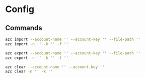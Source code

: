 # Config

## Commands

```bash
azc import --account-name '' --account-key '' --file-path ''
azc import -n '' -k '' -f ''
```

```bash
azc export --account-name '' --account-key '' --file-path ''
azc export -n '' -k '' -f ''
```

```bash
azc clear --account-name '' --account-key ''
azc clear -n '' -k ''
```